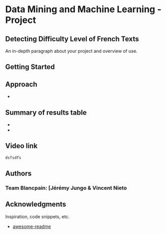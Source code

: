 # Data Mining and Machine Learning - Project
## Detecting Difficulty Level of French Texts

An in-depth paragraph about your project and overview of use.

## Getting Started

## Approach

* 


## Summary of results table

* 
* 

## Video link
```bash
dsfsdfs
```

## Authors

### Team Blancpain: [Jérémy Jungo & Vincent Nieto

## Acknowledgments

Inspiration, code snippets, etc.
* [awesome-readme](https://github.com/matiassingers/awesome-readme)
